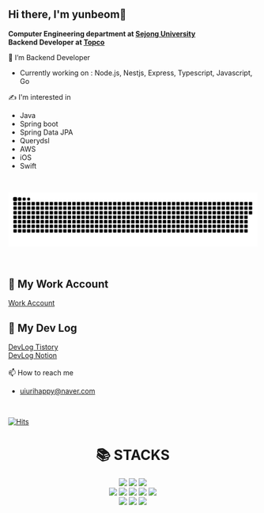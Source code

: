 ## Hi there, I'm yunbeom👋

<b> Computer Engineering department at <a href="https://sejong.ac.kr">Sejong University</a> </b> <br/>
<b> Backend Developer at <a href="https://topco.co.kr">Topco</a> </b>

<!--
**uiurihappy/uiurihappy** is a ✨ _special_ ✨ repository because its `README.md` (this file) appears on your GitHub profile.

Here are some ideas to get you started:

- 🔭 I’m currently working on ...
- 🌱 I’m currently learning ...
- 👯 I’m looking to collaborate on ...
- 🤔 I’m looking for help with ...
- 💬 Ask me about ...
- 📫 How to reach me: ...
- 😄 Pronouns: ...
- ⚡ Fun fact: ...
-->

🌱 I’m Backend Developer
- Currently working on : Node.js, Nestjs, Express, Typescript, Javascript, Go

✍️ I'm interested in
- Java 
- Spring boot
- Spring Data JPA
- Querydsl
- AWS
- iOS
- Swift


<br/>

<a href=#><img src="contributions.svg"></a>

<br/>

## 💼 My Work Account
<a href="https://github.com/ybchar"> Work Account </a> <br/>

## 📝 My Dev Log
<a href="https://ybchar.tistory.com"> DevLog Tistory </a> <br/>
<a href="https://ybchar.notion.site/Introduce-d81729a2f1be49b3bda27137726f23d9"> DevLog Notion</a> <br/>
<br/>
📫 How to reach me
- uiurihappy@naver.com

<br/>

[![Hits](https://hits.seeyoufarm.com/api/count/incr/badge.svg?url=https%3A%2F%2Fgithub.com%2Fuiurihappy&count_bg=%2379C83D&title_bg=%23555555&icon=&icon_color=%23E7E7E7&title=hits&edge_flat=false)](https://hits.seeyoufarm.com)


<div align=center><h1>📚 STACKS</h1></div>

<div align="center">
<!--
  <img src="https://img.shields.io/badge/c-%2300599C.svg?style=for-the-badge&logo=c&logoColor=white" />
  <img src="https://img.shields.io/badge/c++-%2300599C.svg?style=for-the-badge&logo=c%2B%2B&logoColor=white" />
  <img src="https://img.shields.io/badge/c%23-%23239120.svg?style=for-the-badge&logo=c-sharp&logoColor=white" />
    -->
  <img src="https://img.shields.io/badge/java-%23ED8B00.svg?style=for-the-badge&logo=java&logoColor=white" /> 

  <img src="https://img.shields.io/badge/typescript-%23007ACC.svg?style=for-the-badge&logo=typescript&logoColor=white" />
  <img src="https://img.shields.io/badge/javascript-%23323330.svg?style=for-the-badge&logo=javascript&logoColor=%23F7DF1E" />
  <br />
  <img src="https://img.shields.io/badge/spring_boot-%236DB33F.svg?style=for-the-badge&logo=spring&logoColor=white">
  <img src="https://img.shields.io/badge/node.js-6DA55F?style=for-the-badge&logo=node.js&logoColor=white" />
  <img src="https://img.shields.io/badge/mysql-%2300f.svg?style=for-the-badge&logo=mysql&logoColor=white" />
  <img src="https://img.shields.io/badge/nestjs-%23E0234E.svg?style=for-the-badge&logo=nestjs&logoColor=white" />
  <img src="https://img.shields.io/badge/express-%23000000.svg?style=for-the-badge&logo=express&logoColor=white" />
  <br />
  <img src="https://img.shields.io/badge/git-%23F05033.svg?style=for-the-badge&logo=git&logoColor=white" />
  <img src="https://img.shields.io/badge/github-%23121011.svg?style=for-the-badge&logo=github&logoColor=white" />
  <img src="https://img.shields.io/badge/aws-232F3E?style=for-the-badge&logo=aws&logoColor=white">
</div>
